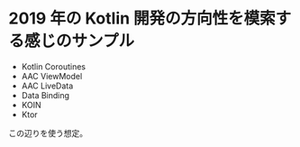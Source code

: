 # 2019 年の Kotlin 開発の方向性を模索する感じのサンプル

- Kotlin Coroutines
- AAC ViewModel
- AAC LiveData
- Data Binding
- KOIN
- Ktor

この辺りを使う想定。
